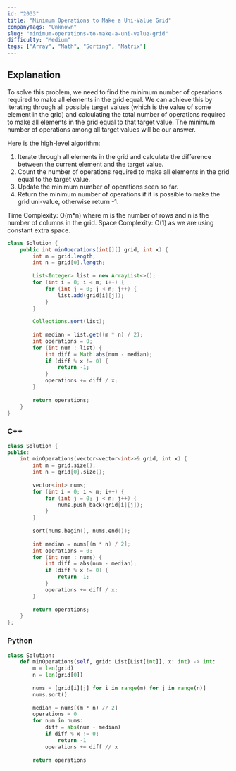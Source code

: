 ```yaml
---
id: "2033"
title: "Minimum Operations to Make a Uni-Value Grid"
companyTags: "Unknown"
slug: "minimum-operations-to-make-a-uni-value-grid"
difficulty: "Medium"
tags: ["Array", "Math", "Sorting", "Matrix"]
---
```


## Explanation
To solve this problem, we need to find the minimum number of operations required to make all elements in the grid equal. We can achieve this by iterating through all possible target values (which is the value of some element in the grid) and calculating the total number of operations required to make all elements in the grid equal to that target value. The minimum number of operations among all target values will be our answer.

Here is the high-level algorithm:
1. Iterate through all elements in the grid and calculate the difference between the current element and the target value.
2. Count the number of operations required to make all elements in the grid equal to the target value.
3. Update the minimum number of operations seen so far.
4. Return the minimum number of operations if it is possible to make the grid uni-value, otherwise return -1.

Time Complexity: O(m*n) where m is the number of rows and n is the number of columns in the grid.
Space Complexity: O(1) as we are using constant extra space.
```java
class Solution {
    public int minOperations(int[][] grid, int x) {
        int m = grid.length;
        int n = grid[0].length;
        
        List<Integer> list = new ArrayList<>();
        for (int i = 0; i < m; i++) {
            for (int j = 0; j < n; j++) {
                list.add(grid[i][j]);
            }
        }
        
        Collections.sort(list);
        
        int median = list.get((m * n) / 2);
        int operations = 0;
        for (int num : list) {
            int diff = Math.abs(num - median);
            if (diff % x != 0) {
                return -1;
            }
            operations += diff / x;
        }
        
        return operations;
    }
}
```

### C++
```cpp
class Solution {
public:
    int minOperations(vector<vector<int>>& grid, int x) {
        int m = grid.size();
        int n = grid[0].size();
        
        vector<int> nums;
        for (int i = 0; i < m; i++) {
            for (int j = 0; j < n; j++) {
                nums.push_back(grid[i][j]);
            }
        }
        
        sort(nums.begin(), nums.end());
        
        int median = nums[(m * n) / 2];
        int operations = 0;
        for (int num : nums) {
            int diff = abs(num - median);
            if (diff % x != 0) {
                return -1;
            }
            operations += diff / x;
        }
        
        return operations;
    }
};
```

### Python
```python
class Solution:
    def minOperations(self, grid: List[List[int]], x: int) -> int:
        m = len(grid)
        n = len(grid[0])
        
        nums = [grid[i][j] for i in range(m) for j in range(n)]
        nums.sort()
        
        median = nums[(m * n) // 2]
        operations = 0
        for num in nums:
            diff = abs(num - median)
            if diff % x != 0:
                return -1
            operations += diff // x
        
        return operations
```